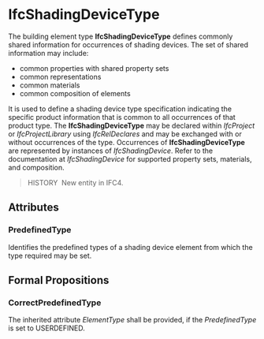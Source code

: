 # IfcShadingDeviceType

The building element type **IfcShadingDeviceType** defines commonly shared information for occurrences of shading devices. The set of shared information may include:

* common properties with shared property sets
* common representations
* common materials
* common composition of elements

It is used to define a shading device type specification indicating the specific product information that is common to all occurrences of that product type. The **IfcShadingDeviceType** may be declared within _IfcProject_ or _IfcProjectLibrary_ using _IfcRelDeclares_ and may be exchanged with or without occurrences of the type. Occurrences of **IfcShadingDeviceType** are represented by instances of _IfcShadingDevice_. Refer to the documentation at _IfcShadingDevice_ for supported property sets, materials, and composition.

> HISTORY&nbsp; New entity in IFC4.

## Attributes

### PredefinedType
Identifies the predefined types of a shading device element from which the type required may be set.

## Formal Propositions

### CorrectPredefinedType
The inherited attribute _ElementType_ shall be provided, if the _PredefinedType_ is set to USERDEFINED.
